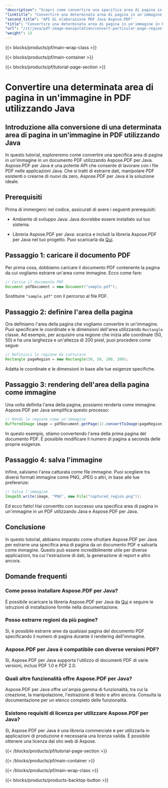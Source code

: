 ```yaml
---
"description": "Scopri come convertire una specifica area di pagina in un'immagine in PDF utilizzando Java con una guida passo passo. Esplora le potenti funzionalità di Aspose.PDF per Java per la manipolazione dei PDF."
"linktitle": "Convertire una determinata area di pagina in un'immagine in PDF utilizzando Java"
"second_title": "API di elaborazione PDF Java Aspose.PDF"
"title": "Convertire una determinata area di pagina in un'immagine in PDF utilizzando Java"
"url": "/it/java/pdf-image-manipulation/convert-particular-page-region-to-image-in-pdf-using-java/"
"weight": 13
---
```


{{< blocks/products/pf/main-wrap-class >}}

{{< blocks/products/pf/main-container >}}

{{< blocks/products/pf/tutorial-page-section >}}

# Convertire una determinata area di pagina in un'immagine in PDF utilizzando Java


## Introduzione alla conversione di una determinata area di pagina in un'immagine in PDF utilizzando Java

In questo tutorial, esploreremo come convertire una specifica area di pagina in un'immagine in un documento PDF utilizzando Aspose.PDF per Java. Aspose.PDF per Java è una potente API che consente di lavorare con i file PDF nelle applicazioni Java. Che si tratti di estrarre dati, manipolare PDF esistenti o crearne di nuovi da zero, Aspose.PDF per Java è la soluzione ideale.

## Prerequisiti

Prima di immergerci nel codice, assicurati di avere i seguenti prerequisiti:

- Ambiente di sviluppo Java: Java dovrebbe essere installato sul tuo sistema.

- Libreria Aspose.PDF per Java: scarica e includi la libreria Aspose.PDF per Java nel tuo progetto. Puoi scaricarla da [Qui](https://releases.aspose.com/pdf/java/).

## Passaggio 1: caricare il documento PDF

Per prima cosa, dobbiamo caricare il documento PDF contenente la pagina da cui vogliamo estrarre un'area come immagine. Ecco come fare:

```java
// Carica il documento PDF
Document pdfDocument = new Document("sample.pdf");
```

Sostituire `"sample.pdf"` con il percorso al file PDF.

## Passaggio 2: definire l'area della pagina

Ora definiamo l'area della pagina che vogliamo convertire in un'immagine. Puoi specificare le coordinate e le dimensioni dell'area utilizzando `Rectangle` classe. Ad esempio, per acquisire una regione che inizia alle coordinate (50, 50) e ha una larghezza e un'altezza di 200 pixel, puoi procedere come segue:

```java
// Definisci la regione da catturare
Rectangle pageRegion = new Rectangle(50, 50, 200, 200);
```

Adatta le coordinate e le dimensioni in base alle tue esigenze specifiche.

## Passaggio 3: rendering dell'area della pagina come immagine

Una volta definita l'area della pagina, possiamo renderla come immagine. Aspose.PDF per Java semplifica questo processo:

```java
// Rendi la regione come un'immagine
BufferedImage image = pdfDocument.getPage(1).convertToImage(pageRegion);
```

In questo esempio, stiamo convertendo l'area della prima pagina del documento PDF. È possibile modificare il numero di pagina a seconda delle proprie esigenze.

## Passaggio 4: salva l'immagine

Infine, salviamo l'area catturata come file immagine. Puoi scegliere tra diversi formati immagine come PNG, JPEG o altri, in base alle tue preferenze:

```java
// Salva l'immagine
ImageIO.write(image, "PNG", new File("captured_region.png"));
```

Ed ecco fatto! Hai convertito con successo una specifica area di pagina in un'immagine in un PDF utilizzando Java e Aspose.PDF per Java.

## Conclusione

In questo tutorial, abbiamo imparato come sfruttare Aspose.PDF per Java per estrarre una specifica area di pagina da un documento PDF e salvarla come immagine. Questo può essere incredibilmente utile per diverse applicazioni, tra cui l'estrazione di dati, la generazione di report e altro ancora.

## Domande frequenti

### Come posso installare Aspose.PDF per Java?

È possibile scaricare la libreria Aspose.PDF per Java da [Qui](https://releases.aspose.com/pdf/java/) e seguire le istruzioni di installazione fornite nella documentazione.

### Posso estrarre regioni da più pagine?

Sì, è possibile estrarre aree da qualsiasi pagina del documento PDF specificando il numero di pagina durante il rendering dell'immagine.

### Aspose.PDF per Java è compatibile con diverse versioni PDF?

Sì, Aspose.PDF per Java supporta l'utilizzo di documenti PDF di varie versioni, inclusi PDF 1.0 e PDF 2.0.

### Quali altre funzionalità offre Aspose.PDF per Java?

Aspose.PDF per Java offre un'ampia gamma di funzionalità, tra cui la creazione, la manipolazione, l'estrazione di testo e altro ancora. Consulta la documentazione per un elenco completo delle funzionalità.

### Esistono requisiti di licenza per utilizzare Aspose.PDF per Java?

Sì, Aspose.PDF per Java è una libreria commerciale e per utilizzarla in applicazioni di produzione è necessaria una licenza valida. È possibile ottenere una licenza dal sito web di Aspose.

{{< /blocks/products/pf/tutorial-page-section >}}

{{< /blocks/products/pf/main-container >}}

{{< /blocks/products/pf/main-wrap-class >}}

{{< blocks/products/products-backtop-button >}}